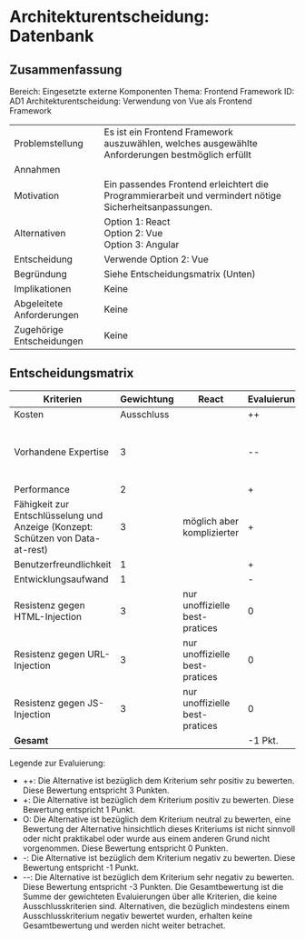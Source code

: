 # Architekturentscheidung: Datenbank

## Zusammenfassung
Bereich: Eingesetzte externe Komponenten
Thema: Frontend Framework
ID: AD1
Architekturentscheidung: Verwendung von Vue als Frontend Framework

|                           |                                                                                                                                                                                                                                                                                                                                                                                                                                                                                                                                                                                                                                                                                                                                                                                                                                                                                                                                                                                                                                                                                                                                                                                                                                                                                                                                                                                                                                                                                                                                                                                                                 |
| ------------------------- | --------------------------------------------------------------------------------------------------------------------------------------------------------------------------------------------------------------------------------------------------------------------------------------------------------------------------------------------------------------------------------------------------------------------------------------------------------------------------------------------------------------------------------------------------------------------------------------------------------------------------------------------------------------------------------------------------------------------------------------------------------------------------------------------------------------------------------------------------------------------------------------------------------------------------------------------------------------------------------------------------------------------------------------------------------------------------------------------------------------------------------------------------------------------------------------------------------------------------------------------------------------------------------------------------------------------------------------------------------------------------------------------------------------------------------------------------------------------------------------------------------------------------------------------------------------------------------------------------------------- |
| Problemstellung           |Es ist ein Frontend Framework auszuwählen, welches ausgewählte Anforderungen bestmöglich erfüllt                                                                                                                                                                                                                                                                                                                                                                                                                                                                                                                                                                                                                                                                                                                                                                                                                                                                                                                                                                                                                                                                                                                                                                                                                                                                                                                         |
| Annahmen                  |
| Motivation                | Ein passendes Frontend erleichtert die Programmierarbeit und vermindert nötige Sicherheitsanpassungen.                                                                                                                                                                                                                                                                                                                                                                                                                                                                                                                                                                                                                                                                                                                                                                                                                                                                                                                                                                                                                                                                                                                                                                                                                                                                                                                                                                                                                                                                                                                                                           |
| Alternativen              | Option 1: React <br> Option 2: Vue <br> Option 3: Angular
| Entscheidung              | Verwende Option 2: Vue                                                                                                                                                                                                                                                                                                                                                                                                                                                                                                                                                                                                                                                                                                                                                                                                                                                                                                                                                                                                                                                                                                                                                                                                                                                                                                                                                                                                                                                                                                                                                                                             |
| Begründung                | Siehe Entscheidungsmatrix (Unten)
| Implikationen             | Keine                                                                                                                                                                                                                                                                                                                                                                                                                                                                                                                                                                                                                                                                                                                                                                                                                                                                                                                                                                                                                                                                                                                                        |
| Abgeleitete Anforderungen | Keine                                                                                                                                                                                                                                                                                                                                                                                                                                                                                                                                                                                                                                                                                                                                                                                                                                                                                                                                                                                                                                                                                                                                                                                                                                                                                                                                                                                                                                                                                                                                                                                           |
| Zugehörige Entscheidungen | Keine                                                                                                                                                                                                                                                                                                                                                                                                                                                                                                                                                                                                                                                                                                                                                                                                                                                                                                                                                                                                                                                                                                                                                                                                                                                                                                                                                                                                                                                                                                                                                                                                           |

## Entscheidungsmatrix
| Kriterien                            | Gewichtung | React                       | Evaluierung | Vue                                   | Evaluierung | Angular                     |Evaluierung  |
| ------------------------------------ | ---------- | --------------------------- | ----------- | ------------------------------------- | ----------- | --------------------------- |-------------|
| Kosten                               | Ausschluss |                             | ++          |                                       | ++          |                             | ++          | 
| Vorhandene Expertise                 | 3          |                             | --          |keine Expertise aber detailierte best-practise-Liste vorhanden| -          |keine Expertise aber detailierte best-practise-Liste vorhanden| -           | 
| Performance                          | 2          |                    | +           |                              | +          |                    | 0         |
| Fähigkeit zur Entschlüsselung und Anzeige (Konzept: Schützen von Data-at-rest)                  | 3          |  möglich aber komplizierter|+|| ++           |  | ++          |
| Benutzerfreundlichkeit               | 1          |                             | +          |                                       | +         |                             | +          | 
| Entwicklungsaufwand                  | 1          |                             | -           |                                       | +           |                             | +           |
| Resistenz gegen HTML-Injection       | 3          | nur unoffizielle best-pratices| 0          |Standartmäßige Sicherheit                                       | ++          | Standartmäßige Sicherheit                            | ++          | 
| Resistenz gegen URL-Injection       | 3          | nur unoffizielle best-pratices| 0          |Standartmäßige Sicherheit                                       | ++          | Standartmäßige Sicherheit                            | ++          | 
| Resistenz gegen JS-Injection       | 3          | nur unoffizielle best-pratices| 0          |Standartmäßige Sicherheit                                       | ++          | nur unoffizielle best-pratices                           | 0          | 
| **Gesamt**                           |            |                             | -1 Pkt.     |                                       | 24 Pkt.     |                             | 17 Pkt.     |  

Legende zur Evaluierung:
 - ++: Die Alternative ist bezüglich dem Kriterium sehr positiv zu bewerten. Diese Bewertung entspricht 3 Punkten.
 - +: Die Alternative ist bezüglich dem Kriterium positiv zu bewerten. Diese Bewertung entspricht 1 Punkt.
 - O: Die Alternative ist bezüglich dem Kriterium neutral zu bewerten, eine Bewertung der Alternative hinsichtlich dieses Kriteriums ist nicht sinnvoll oder nicht praktikabel oder wurde aus einem anderen Grund nicht vorgenommen. Diese Bewertung entspricht 0 Punkten.
 - \-: Die Alternative ist bezüglich dem Kriterium negativ zu bewerten. Diese Bewertung entspricht -1 Punkt.
 - \-\-: Die Alternative ist bezüglich dem Kriterium sehr negativ zu bewerten. Diese Bewertung entspricht -3 Punkten.
Die Gesamtbewertung ist die Summe der gewichteten Evaluierungen über alle Kriterien, die keine Ausschlusskriterien sind. Alternativen, die bezüglich mindestens einem Ausschlusskriterium negativ bewertet wurden, erhalten keine Gesamtbewertung und werden nicht weiter betrachet.

